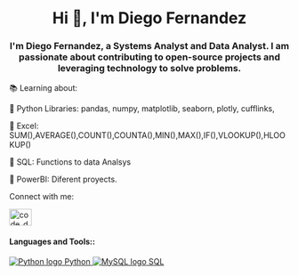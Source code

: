 <h1 align="center">Hi 👋, I'm Diego Fernandez</h1>
<h3 align="center">I'm Diego Fernandez, a Systems Analyst and Data Analyst. I am passionate about contributing to open-source projects and leveraging technology to solve problems.</h3>

<p><span class="icon">📚</span>  Learning about:</p>
<p><span class="icon">🔭</span> Python Libraries: pandas, numpy, matplotlib, seaborn, plotly, cufflinks,</p>
<p><span class="icon">🔭</span> Excel: SUM(),AVERAGE(),COUNT(),COUNTA(),MIN(),MAX(),IF(),VLOOKUP(),HLOOKUP()</p>
<p><span class="icon">🔭</span> SQL: Functions to data Analsys</p>
<p><span class="icon">🔭</span> PowerBI: Diferent proyects. </p>



<p>Connect with me: </p>
<p align="left" dir="auto">
<a href="https://linkedin.com/in/diegof10" rel="nofollow"><img align="center" src="https://raw.githubusercontent.com/rahuldkjain/github-profile-readme-generator/master/src/images/icons/Social/linked-in-alt.svg" alt="code_daf" height="30" width="40" style="max-width: 100%;"></a>
</p>



 <h4>Languages and Tools::</h4>
    <a href="https://www.python.org" class="icon-link">
        <img src="https://upload.wikimedia.org/wikipedia/commons/c/c3/Python_logo_2020.svg" alt="Python logo">
        Python
    </a>
    <a href="https://www.mysql.com" class="icon-link">
        <img src="https://upload.wikimedia.org/wikipedia/commons/6/6a/MySQL_logo_2013.svg" alt="MySQL logo">
        SQL
    </a>
